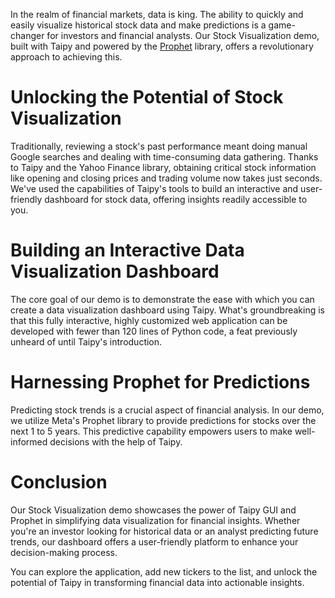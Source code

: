 In the realm of financial markets, data is king. The ability to quickly and easily visualize 
historical stock data and make predictions is a game-changer for investors and financial 
analysts. Our Stock Visualization demo, built with Taipy and powered by the 
[Prophet](https://facebook.github.io/prophet/docs/quick_start.html) library, offers a 
revolutionary approach to achieving this.


# Unlocking the Potential of Stock Visualization

Traditionally, reviewing a stock's past performance meant doing manual Google searches and dealing 
with time-consuming data gathering. Thanks to Taipy and the Yahoo Finance library, obtaining critical stock 
information like opening and closing prices and trading volume now takes just seconds. We've used the capabilities 
of Taipy's tools to build an interactive and user-friendly dashboard for stock data, 
offering insights readily accessible to you.


# Building an Interactive Data Visualization Dashboard

The core goal of our demo is to demonstrate the ease with which you can create a data 
visualization dashboard using Taipy. What's groundbreaking is that this fully interactive, 
highly customized web application can be developed with fewer than 120 lines of Python code, a 
feat previously unheard of until Taipy's introduction.


# Harnessing Prophet for Predictions

Predicting stock trends is a crucial aspect of financial analysis. In our demo, we utilize 
Meta's Prophet library to provide predictions for stocks over the next 1 to 5 years. This 
predictive capability empowers users to make well-informed decisions with the help of Taipy.


# Conclusion

Our Stock Visualization demo showcases the power of Taipy GUI and Prophet in simplifying data 
visualization for financial insights. Whether you're an investor looking for historical data or 
an analyst predicting future trends, our dashboard offers a user-friendly platform to enhance 
your decision-making process.

You can explore the application, add new tickers to the list, and unlock the potential of Taipy 
in transforming financial data into actionable insights.
